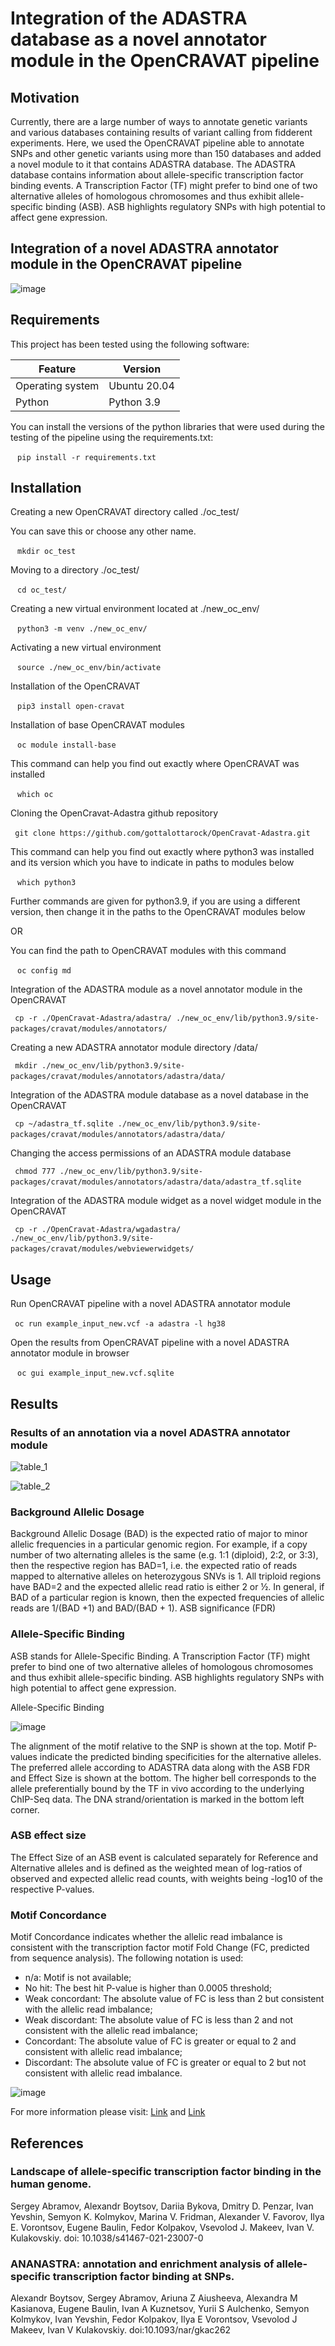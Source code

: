 # Integration of the ADASTRA database as a novel annotator module in the OpenCRAVAT pipeline

## Motivation

Currently, there are a large number of ways to annotate genetic variants and various databases containing results of variant calling from fidderent experiments. Here, we used the OpenCRAVAT pipeline able to annotate SNPs and other genetic variants using more than 150 databases and added a novel module to it that contains ADASTRA database. The ADASTRA database contains information about allele-specific transcription factor binding events. A Transcription Factor (TF) might prefer to bind one of two alternative alleles of homologous chromosomes and thus exhibit allele-specific binding (ASB). ASB highlights regulatory SNPs with high potential to affect gene expression.

## Integration of a novel ADASTRA annotator module in the OpenCRAVAT pipeline

![image](https://user-images.githubusercontent.com/70381751/169640530-d6e9a033-d517-4a49-bddf-1f6b4cbbefb5.png)

## Requirements

This project has been tested using the following software:

Feature | Version
------------ | -------------
Operating system | Ubuntu 20.04
Python | Python 3.9

You can install the versions of the python libraries that were used during the testing of the pipeline using the requirements.txt:

` ` `
pip install -r requirements.txt
` ` `

## Installation

Creating a new OpenCRAVAT directory called ./oc_test/ 

You can save this or choose any other name.

` ` `
mkdir oc_test
` ` `

Moving to a directory ./oc_test/

` ` `
cd oc_test/
` ` `

Creating a new virtual environment located at ./new_oc_env/

` ` `
python3 -m venv ./new_oc_env/
` ` `

Activating a new virtual environment

` ` `
source ./new_oc_env/bin/activate
` ` `

Installation of the OpenCRAVAT

` ` `
pip3 install open-cravat
` ` `

Installation of base OpenCRAVAT modules

` ` `
oc module install-base
` ` `

This command can help you find out exactly where OpenCRAVAT was installed

` ` `
which oc
` ` `

Cloning the OpenCravat-Adastra github repository

` ` `
git clone https://github.com/gottalottarock/OpenCravat-Adastra.git
` ` `

This command can help you find out exactly where python3 was installed and its version which you have to indicate in paths to modules below

` ` `
which python3
` ` `

Further commands are given for python3.9, if you are using a different version, then change it in the paths to the OpenCRAVAT modules below

OR

You can find the path to OpenCRAVAT modules with this command

` ` `
oc config md
` ` `

Integration of the ADASTRA module as a novel annotator module in the OpenCRAVAT

` ` `
cp -r ./OpenCravat-Adastra/adastra/ ./new_oc_env/lib/python3.9/site-packages/cravat/modules/annotators/
` ` `

Creating a new ADASTRA annotator module directory /data/

` ` `
mkdir ./new_oc_env/lib/python3.9/site-packages/cravat/modules/annotators/adastra/data/
` ` `

Integration of the ADASTRA module database as a novel database in the OpenCRAVAT

` ` `
cp ~/adastra_tf.sqlite ./new_oc_env/lib/python3.9/site-packages/cravat/modules/annotators/adastra/data/
` ` `

Changing the access permissions of an ADASTRA module database

` ` `
chmod 777 ./new_oc_env/lib/python3.9/site-packages/cravat/modules/annotators/adastra/data/adastra_tf.sqlite
` ` `

Integration of the ADASTRA module widget as a novel widget module in the OpenCRAVAT

` ` `
cp -r ./OpenCravat-Adastra/wgadastra/ ./new_oc_env/lib/python3.9/site-packages/cravat/modules/webviewerwidgets/
` ` `

## Usage

Run OpenCRAVAT pipeline with a novel ADASTRA annotator module

` ` `
oc run example_input_new.vcf -a adastra -l hg38
` ` `

Open the results from OpenCRAVAT pipeline with a novel ADASTRA annotator module in browser

` ` `
oc gui example_input_new.vcf.sqlite
` ` `

## Results

### Results of an annotation via a novel ADASTRA annotator module

![table_1](https://user-images.githubusercontent.com/70381751/169640611-248f4004-fa2b-4c57-b4e0-1ae3900717e5.png)

![table_2](https://user-images.githubusercontent.com/70381751/169640638-090e8738-8282-41ac-a330-7e4ce825db38.png)

### Background Allelic Dosage

Background Allelic Dosage (BAD) is the expected ratio of major to minor allelic frequencies in a particular genomic region. For example, if a copy number of two alternating alleles is the same (e.g. 1:1 (diploid), 2:2, or 3:3), then the respective region has BAD=1, i.e. the expected ratio of reads mapped to alternative alleles on heterozygous SNVs is 1. All triploid regions have BAD=2 and the expected allelic read ratio is either 2 or ½. In general, if BAD of a particular region is known, then the expected frequencies of allelic reads are 1/(BAD +1) and BAD/(BAD + 1).
ASB significance (FDR)

### Allele-Specific Binding

ASB stands for Allele-Specific Binding. A Transcription Factor (TF) might prefer to bind one of two alternative alleles of homologous chromosomes and thus exhibit allele-specific binding. ASB highlights regulatory SNPs with high potential to affect gene expression.

Allele-Specific Binding

![image](https://user-images.githubusercontent.com/70381751/169641314-4d2494fb-8ebb-4733-8afe-ba0fcdedee13.png)

The alignment of the motif relative to the SNP is shown at the top. Motif P-values indicate the predicted binding specificities for the alternative alleles. The preferred allele according to ADASTRA data along with the ASB FDR and Effect Size is shown at the bottom. The higher bell corresponds to the allele preferentially bound by the TF in vivo according to the underlying ChIP-Seq data. The DNA strand/orientation is marked in the bottom left corner.

### ASB effect size

The Effect Size of an ASB event is calculated separately for Reference and Alternative alleles and is defined as the weighted mean of log-ratios of observed and expected allelic read counts, with weights being -log10 of the respective P-values.

### Motif Concordance

Motif Concordance indicates whether the allelic read imbalance is consistent with the transcription factor motif Fold Change (FC, predicted from sequence analysis). The following notation is used:

*  n/a: Motif is not available;
*  No hit: The best hit P-value is higher than 0.0005 threshold;
*  Weak concordant: The absolute value of FC is less than 2 but consistent with the allelic read imbalance;
*  Weak discordant: The absolute value of FC is less than 2 and not consistent with the allelic read imbalance;
*  Concordant: The absolute value of FC is greater or equal to 2 and consistent with allelic read imbalance;
*  Discordant: The absolute value of FC is greater or equal to 2 but not consistent with allelic read imbalance.

![image](https://user-images.githubusercontent.com/70381751/169641105-abaa7bc4-9841-4179-a2a2-ceaf34c98ae1.png)


For more information please visit: [Link](https://adastra.autosome.org/zanthar/help) and  [Link](https://ananastra.autosome.org/help)

## References

### Landscape of allele-specific transcription factor binding in the human genome.

Sergey Abramov, Alexandr Boytsov, Dariia Bykova, Dmitry D. Penzar, Ivan Yevshin, Semyon K. Kolmykov, Marina V. Fridman, Alexander V. Favorov, Ilya E. Vorontsov, Eugene Baulin, Fedor Kolpakov, Vsevolod J. Makeev, Ivan V. Kulakovskiy. doi: 10.1038/s41467-021-23007-0

### ANANASTRA: annotation and enrichment analysis of allele-specific transcription factor binding at SNPs.

Alexandr Boytsov, Sergey Abramov, Ariuna Z Aiusheeva, Alexandra M Kasianova, Eugene Baulin, Ivan A Kuznetsov, Yurii S Aulchenko, Semyon Kolmykov, Ivan Yevshin, Fedor Kolpakov, Ilya E Vorontsov, Vsevolod J Makeev, Ivan V Kulakovskiy. doi:10.1093/nar/gkac262
